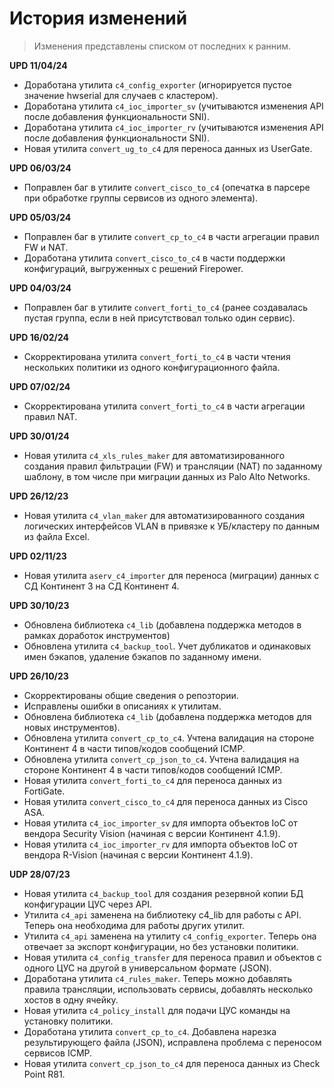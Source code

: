 # История изменений

> Изменения представлены списком от последних к ранним.

**UPD 11/04/24**

- Доработана утилита `c4_config_exporter` (игнорируется пустое значение hwserial для случаев с кластером).
- Доработана утилита `c4_ioc_importer_sv` (учитываются изменения API после добавления функциональности SNI).
- Доработана утилита `c4_ioc_importer_rv` (учитываются изменения API после добавления функциональности SNI).
- Новая утилита `convert_ug_to_c4` для переноса данных из UserGate.

**UPD 06/03/24**

- Поправлен баг в утилите `convert_cisco_to_c4` (опечатка в парсере при обработке группы сервисов из одного элемента).

**UPD 05/03/24**

- Поправлен баг в утилите `convert_cp_to_c4` в части агрегации правил FW и NAT.
- Доработана утилита `convert_cisco_to_c4` в части поддержки конфигураций, выгруженных с решений Firepower.

**UPD 04/03/24**

- Поправлен баг в утилите `convert_forti_to_c4` (ранее создавалась пустая группа, если в ней присутствовал только один сервис).

**UPD 16/02/24**

- Скорректирована утилита `convert_forti_to_c4` в части чтения нескольких политики из одного конфигурационного файла.

**UPD 07/02/24**

- Скорректирована утилита `convert_forti_to_c4` в части агрегации правил NAT.

**UPD 30/01/24**

- Новая утилита `c4_xls_rules_maker` для автоматизированного создания правил фильтрации (FW) и трансляции (NAT) по заданному шаблону, в том числе при миграции данных из Palo Alto Networks.

**UPD 26/12/23**

- Новая утилита `c4_vlan_maker` для автоматизированного создания логических интерфейсов VLAN в привязке к УБ/кластеру по данным из файла Excel.

**UPD 02/11/23**

- Новая утилита `aserv_c4_importer` для переноса (миграции) данных с СД Континент 3 на СД Континент 4.

**UPD 30/10/23**

- Обновлена библиотека `c4_lib` (добавлена поддержка методов в рамках доработок инструментов)
- Обновлена утилита `c4_backup_tool`. Учет дубликатов и одинаковых имен бэкапов, удаление бэкапов по заданному имени.

**UPD 26/10/23**

- Скорректированы общие сведения о репозтории.
- Исправлены ошибки в описаниях к утилитам.
- Обновлена библиотека `c4_lib` (добавлена поддержка методов для новых инструментов).
- Обновлена утилита `convert_cp_to_c4`. Учтена валидация на стороне Континент 4 в части типов/кодов сообщений ICMP.
- Обновлена утилита `convert_cp_json_to_c4`. Учтена валидация на стороне Континент 4 в части типов/кодов сообщений ICMP.
- Новая утилита `convert_forti_to_c4` для переноса данных из FortiGate.
- Новая утилита `convert_cisco_to_c4` для переноса данных из Cisco ASA.
- Новая утилита `c4_ioc_importer_sv` для импорта объектов IoC от вендора Security Vision (начиная с версии Континент 4.1.9).
- Новая утилита `с4_ioc_importer_rv` для импорта объектов IoC от вендора R-Vision (начиная с версии Континент 4.1.9).

**UDP 28/07/23**

- Новая утилита `c4_backup_tool` для создания резервной копии БД конфигурации ЦУС через API.
- Утилита `с4_api` заменена на библиотеку c4_lib для работы с API. Теперь она необходима для работы других утилит.
- Утилита `c4_api` заменена на утилиту `c4_config_exporter`. Теперь она отвечает за экспорт конфигурации, но без установки политики.
- Новая утилита `c4_config_transfer` для переноса правил и объектов с одного ЦУС на другой в универсальном формате (JSON).
- Доработана утилита `c4_rules_maker`. Теперь можно добавлять правила трансляции, использовать сервисы, добавлять несколько хостов в одну ячейку.
- Новая утилита `c4_policy_install` для подачи ЦУС команды на установку политики.
- Доработана утилита `convert_cp_to_c4`. Добавлена нарезка результирующего файла (JSON), исправлена проблема с переносом сервисов ICMP.
- Новая утилита `convert_cp_json_to_c4` для переноса данных из Check Point R81.
